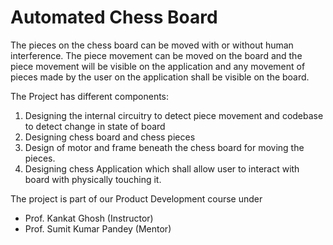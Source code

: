 # Automated Chess Board #

The pieces on the chess board can be moved with or without human interference. The piece movement can be moved on the board and the piece movement will be visible on the application and any movement of pieces made by the user on the application shall be visible on the board. 

The Project has different components: 
<ol>
    <li>
    Designing the internal circuitry to detect piece movement and codebase to detect change in state of board
    </li>
    <li>
    Designing chess board and chess pieces 
    </li>
    <li>
    Design of motor and frame beneath the chess board for moving the pieces. 
    </li>
    <li>
    Designing chess Application which shall allow user to interact with board with physically touching it. 
    </li>
</ol>

The project is part of our Product Development course under <br>
<ul>
<li>Prof. Kankat Ghosh (Instructor)</li>
<li>Prof. Sumit Kumar Pandey (Mentor)</li>
</ul>

